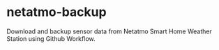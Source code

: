 # netatmo-backup
Download and backup sensor data from Netatmo Smart Home Weather Station using Github Workflow.

